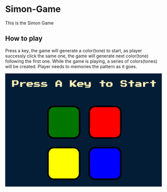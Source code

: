 # Simon-Game
This is the Simon Game

## How to play
Press a key, the game will generate a color(tone) to start, as player successly click the same one, the game will generate next color(tone) following the first one. While the game is playing, a series of colors(tones) will be created. Player needs to memories the pattern as it goes.

<img src="Simon game.png" alt="preview">
